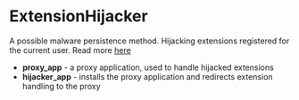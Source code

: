 # ExtensionHijacker
A possible malware persistence method. Hijacking extensions registered for the current user. Read more [here](https://speakerdeck.com/hshrzd/wicked-malware-persistence-methods?slide=50)

+ <b>proxy_app</b> - a proxy application, used to handle hijacked extensions
+ <b>hijacker_app</b> - installs the proxy application and redirects extension handling to the proxy
